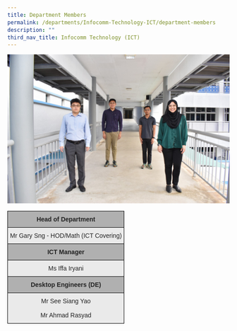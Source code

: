 ```yaml
---
title: Department Members
permalink: /departments/Infocomm-Technology-ICT/department-members
description: ""
third_nav_title: Infocomm Technology (ICT)
---
```

![](/images/ICT.jpg)

<style type="text/css">
.tg  {border-collapse:collapse;border-spacing:0;}
.tg td{border-color:black;border-style:solid;border-width:1px;font-family:Arial, sans-serif;font-size:14px;
  overflow:hidden;padding:10px 5px;word-break:normal;}
.tg th{border-color:black;border-style:solid;border-width:1px;font-family:Arial, sans-serif;font-size:14px;
  font-weight:normal;overflow:hidden;padding:10px 5px;word-break:normal;}
.tg .tg-ii8k{background-color:#EAEAEA;color:#222;text-align:center;vertical-align:top}
.tg .tg-pll1{background-color:#B0B0B0;color:#222;font-weight:bold;text-align:center;vertical-align:top}
</style>
<table class="tg">
<thead>
  <tr>
    <th class="tg-pll1">Head of Department</th>
  </tr>
</thead>
<tbody>
  <tr>
    <td class="tg-ii8k"> Mr Gary Sng - HOD/Math (ICT Covering)</td>
  </tr>
  <tr>
    <td class="tg-pll1">ICT Manager</td>
  </tr>
  <tr>
    <td class="tg-ii8k">Ms Iffa Iryani<br></td>
  </tr>
  <tr>
    <td class="tg-pll1">Desktop Engineers (DE)</td>
  </tr>
  <tr>
    <td class="tg-ii8k"><span style="font-weight:400;font-style:normal">Mr See Siang Yao</span><br><br><span style="font-weight:400;font-style:normal">Mr Ahmad Rasyad</span><br></td>
  </tr>
</tbody>
</table>